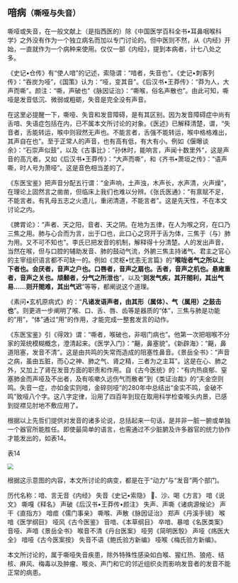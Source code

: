 ## 喑病<small>（嘶哑与失音）</small>

嘶哑或失音，在一般文献上（是指西医的）除《中国医学百科全书•耳鼻咽喉科学》之外没有作为一个独立病名而加以专门讨论的。但中医则不然，从《内经》开始，一直就作为一个病种来使用。仅仅一部《内经》，提到本病者，计七八处之多。

《史记•仓传》有“使人喑”的记述，索隐谓：“喑者，失音也”。《史记•刺客列传》：“吞炭为哑”，《国策》认为：“哑，变其音”。《后汉书•王莽传》：“莽为人，大声而嘶”。颜注：“嘶，声破也”《脉因证治》：“嘶喉，俗名声散也”。由此可知，嘶哑是发音低沉、微弱或粗砺，失音是完全没有声音。

在这里必提醒一下，嘶哑、失音和发音障碍，是有其区别。因为发音障碍症中尚有舌喑、失语症包括在内，已不属本文所讨论的对象。《医述》已解释清楚，谓，“失音者，舌能转运，喉中则寂然无声也。不能言者，舌强不能转运，喉中格格难出，其声自在也”。至于正常人的声音，也有高有低，有大有小。例如《偃曝谈余》：“石崇声似鼓”，以及《古事比》：“孙休时，能响言，声闻十数里外”，这是声音的高亢者。又如《后汉书•王莽传》：“大声而嘶”，和《齐书•萧垣之传》：“语声嘶，时人号为萧哑”。这是音色相当差的了。

《东医宝鉴》把声音分配五行谓：“金声响，土声浊，木声长，水声清，火声燥”，在理论上固然言之凿凿，但临床上我们也难以分辨。《张氏医通》：“有禀赋不足，不能言者。有乳母五志之火遗儿，重闭清道，不能言者”。这是先天性，不在本文讨论之内。

《脾胃论》：“声者、天之阳，音者、天之阴。在地为五律，在人为喉之窍，在口乃三焦之用。肺与心合而为言，出于口也，此口心之窍开于舌为体，三焦于（与）肺为用。又不可不知也”。李氏已把发音的机制，解释得十分清楚。人的发出声音，当然在喉，但与口腔的辅助发音、肺的鼓动气流，外腑三焦主持诸气、君主之官心的主宰组织语言都不可缺一的。例如《灵枢•忧恚无言篇》的“**喉咙者气之所以上下者也。会厌者，音声之户也。口唇者，音声之扇也。舌者，音声之机也。悬雍重者，音声之关也。颃颡者，分气之所泄也**”。以及“**则发气疾，其开閤利，其出气易……则开閤难，其出气迟**”等等，都阐说这个道理。

《素问•玄机原病式》的：“**凡诸发语声者，由其形（属体）、气（属用）之鼓击也**”。则更进一步阐明了喉、口、舌、唇、齿等是器质的“体”，三焦与肺是功能的“用”，“体”通过“用”的作用，才能完成一整套发言的动作。

《东医宝鉴》引《得效》谓：“嘶者，喉破也，非咽门病也”。他第一次把咽喉不分家的笼统模糊概念，澄清起来。《医学入门》：“齆，鼻塞貌”。《新辟海》：“齆，鼻道阻塞，发音不清”。这是由共鸣的失常而造成的阻塞性鼻音。《景岳全书》：“声音之病，虽由五脏，而心之神、肺之气、肾之精，三者为之主耳”。这是在心、肺之外，又加上了肾在发音方面的职责和作用。自《古今医统》的：“有内热痰郁、窒塞肺金而声哑及不出者，及有咳嗽久远伤气而散者”到《类证治裁》的“夫金空则鸣。失音一症，亦如金实则喑，金碎则哑”的280年中总结出“金实不鸣，金破不鸣”致哑八个字。这八字定律，沿用了四百年到现在取用科学检查喉头内景，已感到捉襟见肘地不敷应用了。

根据以上先哲们提供对发音的诸多论说，总括起来一句话，是并非一脏一腑或单独一个器官所能胜任。即使最简单的语言，也需通过不少脏腑及许多器官的统力协作才能发出的，如表14。

表14

 <img src="img\表14.svg" style="zoom:80%;" />

根据这示意图的内容，本文所讨论的病变，都是在于“动力”与“发音”两个部门。

历代名称：喑、言无音《内经》 失音《史记•索隐》 𤺊、沙、喝《方言》 喑《说文》 嘶嘎《释名》 声破《后汉书•王莽传•颜注》 失声、声嘶《诸病源候论》 声干《直指方》 喑痖《儒门事亲》 嘶喉、声散《脉因证治》 郑声《丹溪手镜》 喉喑《医学纲目》 哑风《古今医鉴》 音喑、《本草纲目》 卒喑、暴喑《名医类案》 音哑、声喑《景岳全书》 喉音不清《丹台医案》 哑劳《简明医彀》 声哑《疡医大全》 喑哑《古今医案按》 失音不语《鲍氏验方新编》 哑喉《梅氏验方新编》。

本文所讨论的，属于嘶哑失音疾患，除外特殊性感染如白喉、猩红热、狼疮、结核、麻风、梅毒以及肿瘤、喉炎、声门和它的邻近组织炎而影响发音者的发音不能正常的病患。

